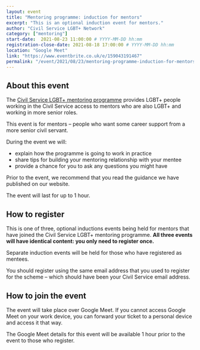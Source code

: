 ```yaml
---
layout: event
title: "Mentoring programme: induction for mentors"
excerpt: "This is an optional induction event for mentors."
author: "Civil Service LGBT+ Network"
category: ["mentoring"]
start-date:  2021-08-23 11:00:00 # YYYY-MM-DD hh:mm
registration-close-date: 2021-08-18 17:00:00 # YYYY-MM-DD hh:mm
location: "Google Meet"
link: "https://www.eventbrite.co.uk/e/159043191467"
permalink: "/event/2021/08/23/mentoring-programme-induction-for-mentors"
---
```


## About this event

The [Civil Service LGBT+ mentoring programme](/mentoring) provides LGBT+ people working in the Civil Service access to mentors who are also LGBT+ and working in more senior roles.

This event is for mentors – people who want some career support from a more senior civil servant.

During the event we will:

- explain how the programme is going to work in practice
- share tips for building your mentoring relationship with your mentee
- provide a chance for you to ask any questions you might have

Prior to the event, we recommend that you read the guidance we have published on our website.

The event will last for up to 1 hour.

## How to register

This is one of three, optional inductions events being held for mentors that have joined the Civil Service LGBT+ mentoring programme. **All three events will have identical content: you only need to register once.**

Separate induction events will be held for those who have registered as mentees.

You should register using the same email address that you used to register for the scheme – which should have been your Civil Service email address.

## How to join the event

The event will take place over Google Meet. If you cannot access Google Meet on your work device, you can forward your ticket to a personal device and access it that way.

The Google Meet details for this event will be available 1 hour prior to the event to those who register.
